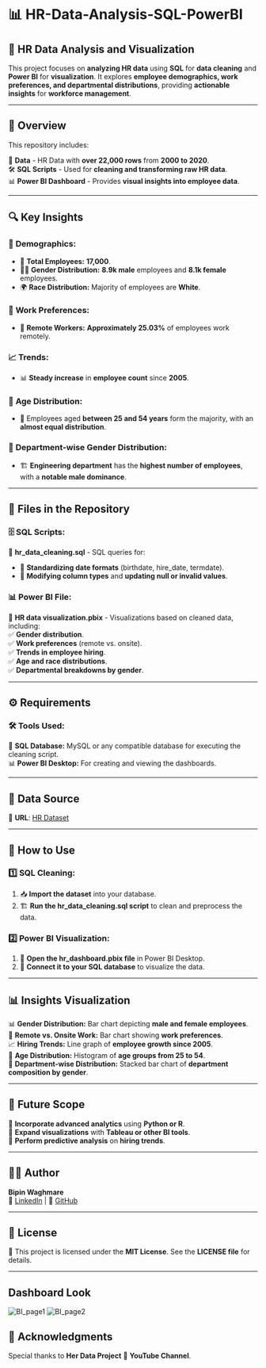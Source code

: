 # 📊 HR-Data-Analysis-SQL-PowerBI  

## 🏢 HR Data Analysis and Visualization  

This project focuses on **analyzing HR data** using **SQL** for **data cleaning** and **Power BI** for **visualization**. It explores **employee demographics, work preferences, and departmental distributions**, providing **actionable insights** for **workforce management**.  

---

## 📌 Overview  

This repository includes:  

📂 **Data** - HR Data with **over 22,000 rows** from **2000 to 2020**.  
🛠 **SQL Scripts** - Used for **cleaning and transforming raw HR data**.  
📊 **Power BI Dashboard** - Provides **visual insights into employee data**.  

---

## 🔍 Key Insights  

### 👥 **Demographics:**  

- 🏢 **Total Employees:** **17,000**.  
- 👨‍💼 **Gender Distribution:** **8.9k male** employees and **8.1k female** employees.  
- 🌍 **Race Distribution:** Majority of employees are **White**.  

### 💼 **Work Preferences:**  

- 🏡 **Remote Workers:** **Approximately 25.03%** of employees work remotely.  

### 📈 **Trends:**  

- 📊 **Steady increase** in **employee count** since **2005**.  

### 🎂 **Age Distribution:**  

- 👶 Employees aged **between 25 and 54 years** form the majority, with an **almost equal distribution**.  

### 🏢 **Department-wise Gender Distribution:**  

- 🏗 **Engineering department** has the **highest number of employees**, with a **notable male dominance**.  

---

## 📁 Files in the Repository  

### 🗄 **SQL Scripts:**  

📜 **hr_data_cleaning.sql** - SQL queries for:  
- 📆 **Standardizing date formats** (birthdate, hire_date, termdate).  
- 🔄 **Modifying column types** and **updating null or invalid values**.  

### 📊 **Power BI File:**  

📌 **HR data visualization.pbix** - Visualizations based on cleaned data, including:  
✅ **Gender distribution**.  
✅ **Work preferences** (remote vs. onsite).  
✅ **Trends in employee hiring**.  
✅ **Age and race distributions**.  
✅ **Departmental breakdowns by gender**.  

---

## ⚙️ Requirements  

### 🛠 **Tools Used:**  

🔢 **SQL Database:** MySQL or any compatible database for executing the cleaning script.  
📊 **Power BI Desktop:** For creating and viewing the dashboards.  

---

## 📂 Data Source  

📌 **URL**: [HR Dataset](https://github.com/Irene-arch/HR-Dashboard-MySQL-PowerBI/blob/main/Human%20Resources.csv)  

---

## 🚀 How to Use  

### 1️⃣ **SQL Cleaning:**  

1. 📥 **Import the dataset** into your database.  
2. 🏗 **Run the hr_data_cleaning.sql script** to clean and preprocess the data.  

### 2️⃣ **Power BI Visualization:**  

1. 📂 **Open the hr_dashboard.pbix file** in Power BI Desktop.  
2. 🔗 **Connect it to your SQL database** to visualize the data.  

---

## 📊 Insights Visualization  

📊 **Gender Distribution:** Bar chart depicting **male and female employees**.  
🏡 **Remote vs. Onsite Work:** Bar chart showing **work preferences**.  
📈 **Hiring Trends:** Line graph of **employee growth since 2005**.  
🎂 **Age Distribution:** Histogram of **age groups from 25 to 54**.  
🏢 **Department-wise Distribution:** Stacked bar chart of **department composition by gender**.  

---

## 🔮 Future Scope  

📌 **Incorporate advanced analytics** using **Python or R**.  
📌 **Expand visualizations** with **Tableau or other BI tools**.  
📌 **Perform predictive analysis** on **hiring trends**.  

---

## 👨‍💻 Author  

**Bipin Waghmare**  
🔗 [LinkedIn](#) | 🐙 [GitHub](#)  

---

## 📜 License  

📌 This project is licensed under the **MIT License**. See the **LICENSE file** for details.  

---

## Dashboard Look
![BI_page1](https://github.com/user-attachments/assets/05a445a9-9bbd-4237-9719-76e4198065d7)
![BI_page2](https://github.com/user-attachments/assets/aebbd187-dc89-432b-8f3f-3f38d39064ec)


## 🙌 Acknowledgments  

Special thanks to **Her Data Project** 🎥 **YouTube Channel**.  
